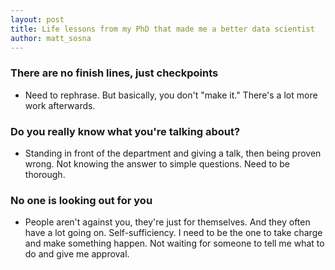 ```yaml
---
layout: post
title: Life lessons from my PhD that made me a better data scientist
author: matt_sosna
---
```


### There are no finish lines, just checkpoints
* Need to rephrase. But basically, you don't "make it." There's a lot more work afterwards.

### Do you really know what you're talking about?
* Standing in front of the department and giving a talk, then being proven wrong. Not knowing the answer to simple questions. Need to be thorough.

### No one is looking out for you
* People aren't against you, they're just for themselves. And they often have a lot going on. Self-sufficiency. I need to be the one to take charge and make something happen. Not waiting for someone to tell me what to do and give me approval.

